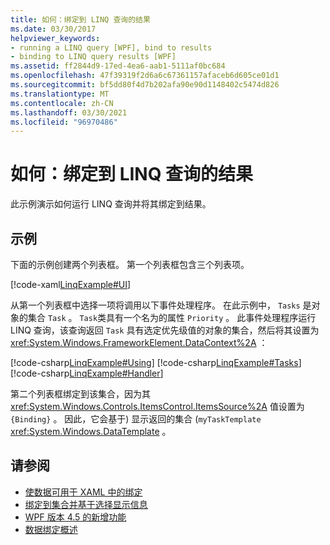 ```yaml
---
title: 如何：绑定到 LINQ 查询的结果
ms.date: 03/30/2017
helpviewer_keywords:
- running a LINQ query [WPF], bind to results
- binding to LINQ query results [WPF]
ms.assetid: ff2844d9-17ed-4ea6-aab1-5111af0bc684
ms.openlocfilehash: 47f39319f2d6a6c67361157afaceb6d605ce01d1
ms.sourcegitcommit: bf5dd80f4d7b202afa90e90d1148402c5474d826
ms.translationtype: MT
ms.contentlocale: zh-CN
ms.lasthandoff: 03/30/2021
ms.locfileid: "96970486"
---
```

# <a name="how-to-bind-to-the-results-of-a-linq-query"></a>如何：绑定到 LINQ 查询的结果

此示例演示如何运行 LINQ 查询并将其绑定到结果。

## <a name="example"></a>示例

下面的示例创建两个列表框。 第一个列表框包含三个列表项。

[!code-xaml[LinqExample#UI](~/samples/snippets/csharp/VS_Snippets_Wpf/LinqExample/CSharp/Window1.xaml#ui)]

从第一个列表框中选择一项将调用以下事件处理程序。 在此示例中， `Tasks` 是对象的集合 `Task` 。 `Task`类具有一个名为的属性 `Priority` 。 此事件处理程序运行 LINQ 查询，该查询返回 `Task` 具有选定优先级值的对象的集合，然后将其设置为 <xref:System.Windows.FrameworkElement.DataContext%2A> ：

[!code-csharp[LinqExample#Using](~/samples/snippets/csharp/VS_Snippets_Wpf/LinqExample/CSharp/Window1.xaml.cs#using)]
[!code-csharp[LinqExample#Tasks](~/samples/snippets/csharp/VS_Snippets_Wpf/LinqExample/CSharp/Window1.xaml.cs#tasks)]
[!code-csharp[LinqExample#Handler](~/samples/snippets/csharp/VS_Snippets_Wpf/LinqExample/CSharp/Window1.xaml.cs#handler)]

第二个列表框绑定到该集合，因为其 <xref:System.Windows.Controls.ItemsControl.ItemsSource%2A> 值设置为 `{Binding}` 。 因此，它会基于) 显示返回的集合 (`myTaskTemplate` <xref:System.Windows.DataTemplate> 。

## <a name="see-also"></a>请参阅

- [使数据可用于 XAML 中的绑定](how-to-make-data-available-for-binding-in-xaml.md)
- [绑定到集合并基于选择显示信息](how-to-bind-to-a-collection-and-display-information-based-on-selection.md)
- [WPF 版本 4.5 的新增功能](../getting-started/whats-new.md)
- [数据绑定概述](/dotnet/desktop-wpf/data/data-binding-overview)
